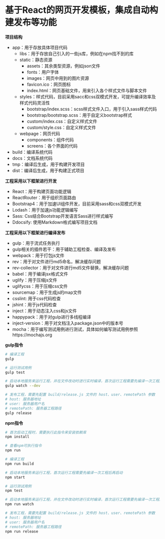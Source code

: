 # 基于React的网页开发模板，集成自动构建发布等功能


**项目结构**
* app：用于存放具体项目代码
    * libs：用于存放自己引入的一些js库，例如在npm找不到的库
    * static：静态资源
        * assets：其余类型资源，例如json文件
        * fonts：用户字体
        * images：网页中用到的图片资源
        * favicon.ico：网页图标
        * index.html：网页基础文件，用来引入各个样式文件与脚本文件
    * styles：样式代码，目前采用sacc和css双模式开发，可提升编译效率及样式代码灵活性
        * bootstrap/index.scss：scss样式文件入口，用于引入sass样式代码
        * bootstrap/bootstrap.scss：用于自定义bootstrap样式
        * custom/index.css：自定义样式文件
        * custom/style.css：自定义样式文件
    * webpage：网页代码
        * components：组件代码
        * screens：各个界面的代码
* build：编译系统代码
* docs：文档系统代码
* tmp：编译后生成，用于构建开发项目
* dist：编译后生成，用于构建正式项目


**工程采用以下框架进行开发**
* React：用于构建页面功能逻辑
* ReactRouter：用于组织页面路由
* Bootstrap4：用于加速UI组件开发，目前采用sass和css双模式开发
* Lodash：用于加速js功能逻辑编写
* Sass: Css结合Bootstrap开发语言Sass进行样式编写
* Ddocsify: 使用Markdown格式编写项目文档


**工程采用以下框架进行编译发布**
* gulp：用于流式任务执行
* gulp相关的插件若干：用于辅助工程检查、编译及发布
* webpack：用于打包js文件
* rev：用于对文件进行md5命名，解决缓存问题
* rev-collector：用于对文件进行md5文件替换，解决缓存问题
* babel：用于编译jsx格式文件
* uglify：用于压缩js文件
* uglifycss：用于压缩css文件
* sourcemap：用于生成js的map文件
* csslint: 用于css代码检查
* jshint：用于js代码检查
* inject：用于动态注入css和js文件
* happypack：用于对gulp进行多线程编译
* inject-version：用于对文档注入package.json中的版本号
* mocha：用于编写测试用例进行测试，具体如何编写测试用例参照https://mochajs.org


**gulp指令**
```bash
# 编译工程
gulp

# 运行测试用例
gulp test

# 启动本地服务来运行工程，并在文件改动时进行实时编译，首次运行工程需要先编译一次工程后再启动
gulp watch --dev

# 发布工程，需要先配置 build/release.js 文件的 host、user、remotePath 参数
# host: 服务器地址
# user: 服务器用户名
# remotePath: 服务器工程路径
gulp release
```


**npm指令**
```bash
# 首次启动工程时，需要执行此指令来安装依赖库
npm install

# 查看npm可执行指令
npm run

# 编译工程
npm run build

# 启动本地服务来运行工程，首次运行工程需要先编译一次工程后再启动
npm start

# 运行测试用例
npm test

# 启动本地服务来运行工程，并在文件改动时进行实时编译，首次运行工程需要先编译一次工程后再启动
npm run watch

# 发布工程，需要先配置 build/release.js 文件的 host、user、remotePath 参数
# host: 服务器地址
# user: 服务器用户名
# remotePath: 服务器工程路径
npm run release
```

